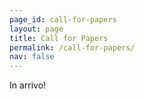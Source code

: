 ```yaml
---
page_id: call-for-papers
layout: page
title: Call for Papers
permalink: /call-for-papers/
nav: false
---
```


In arrivo!